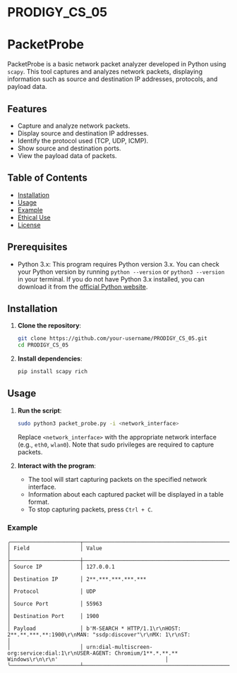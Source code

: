 # PRODIGY_CS_05

# PacketProbe
PacketProbe is a basic network packet analyzer developed in Python using `scapy`. This tool captures and analyzes network packets, displaying information such as source and destination IP addresses, protocols, and payload data.


## Features

- Capture and analyze network packets.
- Display source and destination IP addresses.
- Identify the protocol used (TCP, UDP, ICMP).
- Show source and destination ports.
- View the payload data of packets.

## Table of Contents

- [Installation](#installation)
- [Usage](#usage)
- [Example](#example)
- [Ethical Use](#ethical-use)
- [License](#license)

## Prerequisites

- Python 3.x: This program requires Python version 3.x. You can check your Python version by running `python --version` or `python3 --version` in your terminal. If you do not have Python 3.x installed, you can download it from the [official Python website](https://www.python.org/downloads/).

## Installation

1. **Clone the repository**:
    ```bash
    git clone https://github.com/your-username/PRODIGY_CS_05.git
    cd PRODIGY_CS_05
    ```

2. **Install dependencies**:
    ```bash
    pip install scapy rich
    ```

## Usage

1. **Run the script**:
    ```bash
    sudo python3 packet_probe.py -i <network_interface>
    ```

    Replace `<network_interface>` with the appropriate network interface (e.g., `eth0`, `wlan0`). Note that sudo privileges are required to capture packets.

2. **Interact with the program**:
    - The tool will start capturing packets on the specified network interface.
    - Information about each captured packet will be displayed in a table format.
    - To stop capturing packets, press `Ctrl + C`.

### Example

```plaintext
╭──────────────────────┬───────────────────────────────────────────────────────────────────────────────────────────────────────────────────────────────╮
│ Field                │ Value                                                                                                                         │
├──────────────────────┼───────────────────────────────────────────────────────────────────────────────────────────────────────────────────────────────┤
│ Source IP            │ 127.0.0.1                                                                                                                     │
│ Destination IP       │ 2**.***.***.***.***                                                                                                           │
│ Protocol             │ UDP                                                                                                                           │
│ Source Port          │ 55963                                                                                                                         │
│ Destination Port     │ 1900                                                                                                                          │
│ Payload              │ b'M-SEARCH * HTTP/1.1\r\nHOST: 2**.**.***.**:1900\r\nMAN: "ssdp:discover"\r\nMX: 1\r\nST:                                     │
│                      │ urn:dial-multiscreen-org:service:dial:1\r\nUSER-AGENT: Chromium/1**.*.**.** Windows\r\n\r\n'                                  │
╰──────────────────────┴───────────────────────────────────────────────────────────────────────────────────────────────────────────────────────────────╯
